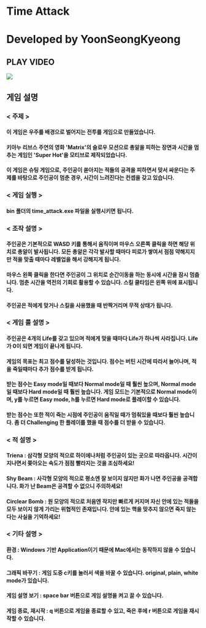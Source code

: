 # Time Attack
# Developed by YoonSeongKyeong

## **PLAY VIDEO**
![](./play_video/play_video_1.gif)


## **게임 설명**

### **< 주제 >**
#### 이 게임은 우주를 배경으로 벌어지는 전투를 게임으로 만들었습니다. 
#### 키아누 리브스 주연의 영화 'Matrix'의 슬로우 모션으로 총알을 피하는 장면과 시간을 멈추는 게임인 'Super Hot'을 모티브로 제작되었습니다.
#### 이 게임은 슈팅 게임으로, 주인공이 쏟아지는 적들의 공격을 피하면서 맞서 싸운다는 주제를 바탕으로 주인공이 멈춘 경우, 시간이 느려진다는 컨셉을 갖고 있습니다.  

### **< 게임 실행 >**
#### bin 폴더의 time_attack.exe 파일을 실행시키면 됩니다.

### **< 조작 설명 >**
#### 주인공은 기본적으로 WASD 키를 통해서 움직이며 마우스 오른쪽 클릭을 하면 해당 위치로 총알이 발사됩니다. 모든 총알은 각각 발사할 때마다 피로가 쌓여서 점점 약해지지만 적을 맞출 때마다 레벨업을 해서 강해지게 됩니다.
#### 마우스 왼쪽 클릭을 한다면 주인공이 그 위치로 순간이동을 하는 동시에 시간을 잠시 멈춥니다. 멈춘 시간을 역전의 기회로 활용할 수 있습니다. 스킬 쿨타임은 왼쪽 위에 표시됩니다.
#### 주인공은 적에게 맞거나 스킬을 사용했을 때 반짝거리며 무적 상태가 됩니다.

### **< 게임 룰 설명 >**
#### 주인공은 4개의 Life를 갖고 있으며 적에게 맞을 때마다 Life가 하나씩 사라집니다. Life가 0이 되면 게임이 끝나게 됩니다.
#### 게임의 목표는 최고 점수를 달성하는 것입니다. 점수는 버틴 시간에 따라서 늘어나며, 적을 죽일때마다 추가 점수를 받게 됩니다.
#### 받는 점수는 Easy mode일 때보다 Normal mode일 때 훨씬 높으며, Normal mode일 때보다 Hard mode일 때 훨씬 높습니다. 게임 모드는 기본적으로 Normal mode이며, y를 누르면 Easy mode, h를 누르면 Hard mode로 플레이할 수 있습니다.
#### 받는 점수는 또한 적이 죽는 시점에 주인공이 움직일 때가 멈춰있을 때보다 훨씬 높습니다. 좀 더 Challenging 한 플레이를 했을 때 점수를 더 받을 수 있습니다.

### **< 적 설명 >**
#### Triena : 삼각형 모양의 적으로 하이에나처럼 주인공이 있는 곳으로 따라옵니다. 시간이 지나면서 쫒아오는 속도가 점점 빨라지는 것을 조심하세요!
#### Shy Beam : 사각형 모양의 적으로 평소엔 잘 보이지 않지만 화가 나면 주인공을 공격합니다. 화가 난 Beam은 공격할 수 없으니 주의하세요!
#### Circlear Bomb : 원 모양의 적으로 처음엔 작지만 빠르게 커지며  자신 안에 있는 적들을 모두 보이지 않게 가리는 위협적인 존재입니다. 안에 있는 핵을 맞추지 않으면 죽지 않는다는 사실을 기억하세요!

### **< 기타 설명 >**
#### 환경 : Windows 기반 Application이기 때문에 Mac에서는 동작하지 않을 수 있습니다.
#### 그래픽 바꾸기 : 게임 도중 c키를 눌러서 색을 바꿀 수 있습니다. original, plain, white mode가 있습니다.
#### 게임 설명 보기 : space bar 버튼으로 게임 설명을 켜고 끌 수 있습니다.
#### 게임 종료, 재시작 : q 버튼으로 게임을 종료할 수 있고, 죽은 후에 r 버튼으로 게임을 재시작할 수 있습니다.
